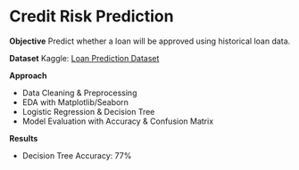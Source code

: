 # Credit Risk Prediction

**Objective**
Predict whether a loan will be approved using historical loan data.

**Dataset**
Kaggle: [Loan Prediction Dataset](https://www.kaggle.com/datasets/altruistdelhite04/loan-prediction-problem-dataset)

**Approach**
- Data Cleaning & Preprocessing
- EDA with Matplotlib/Seaborn
- Logistic Regression & Decision Tree
- Model Evaluation with Accuracy & Confusion Matrix

**Results**
- Decision Tree Accuracy: 77%

